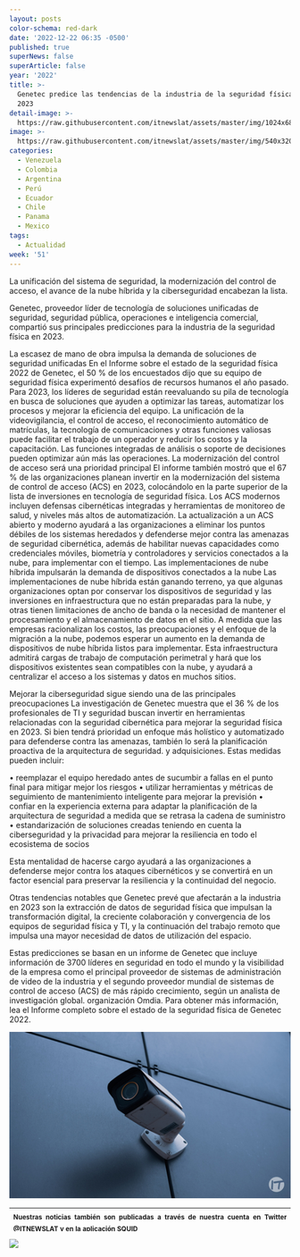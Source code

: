 ```yaml
---
layout: posts
color-schema: red-dark
date: '2022-12-22 06:35 -0500'
published: true
superNews: false
superArticle: false
year: '2022'
title: >-
  Genetec predice las tendencias de la industria de la seguridad física para
  2023
detail-image: >-
  https://raw.githubusercontent.com/itnewslat/assets/master/img/1024x680/camara-de-seguridad-g.jpg
image: >-
  https://raw.githubusercontent.com/itnewslat/assets/master/img/540x320/camara-de-seguridad-p.jpg
categories:
  - Venezuela
  - Colombia
  - Argentina
  - Perú
  - Ecuador
  - Chile
  - Panama
  - Mexico
tags:
  - Actualidad
week: '51'
---
```

La unificación del sistema de seguridad, la modernización del control de acceso, el avance de la nube híbrida y la ciberseguridad encabezan la lista.

Genetec, proveedor líder de tecnología de soluciones unificadas de seguridad, seguridad pública, operaciones e inteligencia comercial, compartió sus principales predicciones para la industria de la seguridad física en 2023.

La escasez de mano de obra impulsa la demanda de soluciones de seguridad unificadas
En el Informe sobre el estado de la seguridad física 2022 de Genetec, el 50 % de los encuestados dijo que su equipo de seguridad física experimentó desafíos de recursos humanos el año pasado. Para 2023, los líderes de seguridad están reevaluando su pila de tecnología en busca de soluciones que ayuden a optimizar las tareas, automatizar los procesos y mejorar la eficiencia del equipo. La unificación de la videovigilancia, el control de acceso, el reconocimiento automático de matrículas, la tecnología de comunicaciones y otras funciones valiosas puede facilitar el trabajo de un operador y reducir los costos y la capacitación. Las funciones integradas de análisis o soporte de decisiones pueden optimizar aún más las operaciones.
La modernización del control de acceso será una prioridad principal
El informe también mostró que el 67 % de las organizaciones planean invertir en la modernización del sistema de control de acceso (ACS) en 2023, colocándolo en la parte superior de la lista de inversiones en tecnología de seguridad física. Los ACS modernos incluyen defensas cibernéticas integradas y herramientas de monitoreo de salud, y niveles más altos de automatización. La actualización a un ACS abierto y moderno ayudará a las organizaciones a eliminar los puntos débiles de los sistemas heredados y defenderse mejor contra las amenazas de seguridad cibernética, además de habilitar nuevas capacidades como credenciales móviles, biometría y controladores y servicios conectados a la nube, para implementar con el tiempo.
Las implementaciones de nube híbrida impulsarán la demanda de dispositivos conectados a la nube
Las implementaciones de nube híbrida están ganando terreno, ya que algunas organizaciones optan por conservar los dispositivos de seguridad y las inversiones en infraestructura que no están preparadas para la nube, y otras tienen limitaciones de ancho de banda o la necesidad de mantener el procesamiento y el almacenamiento de datos en el sitio. A medida que las empresas racionalizan los costos, las preocupaciones y el enfoque de la migración a la nube, podemos esperar un aumento en la demanda de dispositivos de nube híbrida listos para implementar. Esta infraestructura admitirá cargas de trabajo de computación perimetral y hará que los dispositivos existentes sean compatibles con la nube, y ayudará a centralizar el acceso a los sistemas y datos en muchos sitios.
 
Mejorar la ciberseguridad sigue siendo una de las principales preocupaciones
La investigación de Genetec muestra que el 36 % de los profesionales de TI y seguridad buscan invertir en herramientas relacionadas con la seguridad cibernética para mejorar la seguridad física en 2023. Si bien tendrá prioridad un enfoque más holístico y automatizado para defenderse contra las amenazas, también lo será la planificación proactiva de la arquitectura de seguridad. y adquisiciones. Estas medidas pueden incluir:
 
• reemplazar el equipo heredado antes de sucumbir a fallas en el punto final para mitigar mejor los riesgos
• utilizar herramientas y métricas de seguimiento de mantenimiento inteligente para mejorar la previsión
• confiar en la experiencia externa para adaptar la planificación de la arquitectura de seguridad a medida que se retrasa la cadena de suministro
• estandarización de soluciones creadas teniendo en cuenta la ciberseguridad y la privacidad para mejorar la resiliencia en todo el ecosistema de socios
 
Esta mentalidad de hacerse cargo ayudará a las organizaciones a defenderse mejor contra los ataques cibernéticos y se convertirá en un factor esencial para preservar la resiliencia y la continuidad del negocio.
 
Otras tendencias notables que Genetec prevé que afectarán a la industria en 2023 son la extracción de datos de seguridad física que impulsan la transformación digital, la creciente colaboración y convergencia de los equipos de seguridad física y TI, y la continuación del trabajo remoto que impulsa una mayor necesidad de datos de utilización del espacio.
 
Estas predicciones se basan en un informe de Genetec que incluye información de 3700 líderes en seguridad en todo el mundo y la visibilidad de la empresa como el principal proveedor de sistemas de administración de video de la industria y el segundo proveedor mundial de sistemas de control de acceso (ACS) de más rápido crecimiento, según un analista de investigación global. organización Omdia. Para obtener más información, lea el Informe completo sobre el estado de la seguridad física de Genetec 2022.

![](https://raw.githubusercontent.com/itnewslat/assets/master/img/540x320/camara-de-seguridad-p.jpg)

<table style="height: 42px;" width="569">
<tbody>
<tr>
<td style="text-align: justify;"><sub><strong>Nuestras noticias también son publicadas a través de nuestra cuenta en Twitter <a href="https://twitter.com/itnewslat?lang=es">@ITNEWSLAT</a> y en la aplicación <a href="https://squidapp.co/en/">SQUID</a></strong></sub></td>
</tr>
</tbody>
</table>

<img src="https://tracker.metricool.com/c3po.jpg?hash=56f88a41e39ab42c063cc51676587a04"/>